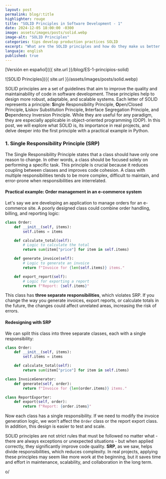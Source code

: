 ```yaml
---
layout: post
permalink: blog/:title
highlighter: rouge
title: "SOLID Principles in Software Development - 1"
date: 2024-12-05 18:00:00 -0300
image: assets/images/posts/solid.webp
image-alt: "SOLID Principles"
categories: tips develop production practices SOLID
excerpt: "What are the SOLID principles and how do they make us better developers? The Single responsibility principle. Part 1"
languaje: english
published: true
---
```


[Versión en español]({{ site.url }}/blog/ES-1-principios-solid)

![SOLID Principles]({{ site.url }}/assets/images/posts/solid.webp)

SOLID principles are a set of guidelines that aim to improve the quality and maintainability of code in software development. These principles help to design more robust, adaptable, and scalable systems. Each letter of SOLID represents a principle: **S**ingle Responsibility Principle, **O**pen/Closed Principle, **L**iskov Substitution Principle, **I**nterface Segregation Principle, and **D**ependency Inversion Principle. While they are useful for any paradigm, they are especially applicable in object-oriented programming (OOP). In this post, we will explore what SOLID is, its importance in real projects, and delve deeper into the first principle with a practical example in Python.

### **1. Single Responsibility Principle (SRP)**

The Single Responsibility Principle states that a class should have only one reason to change. In other words, a class should be focused solely on performing a specific task. This principle is crucial because it reduces coupling between classes and improves code cohesion. A class with multiple responsibilities tends to be more complex, difficult to maintain, and error-prone when responsibilities are interrelated.

#### **Practical example: Order management in an e-commerce system**

Let's say we are developing an application to manage orders for an e-commerce site. A poorly designed class could combine order handling, billing, and reporting logic:

```python
class Order:
    def __init__(self, items):
        self.items = items

    def calculate_total(self):
        # Logic to calculate the total
        return sum(item["price"] for item in self.items)

    def generate_invoice(self):
        # Logic to generate an invoice
        return f"Invoice for {len(self.items)} items."

    def export_report(self):
        # Logic for exporting a report
        return f"Report: {self.items}"
```

This class has **three separate responsibilities**, which violates SRP. If you change the way you generate invoices, export reports, or calculate totals in the future, the changes could affect unrelated areas, increasing the risk of errors.

#### **Redesigning with SRP**

We can split this class into three separate classes, each with a single responsibility:

```python
class Order:
    def __init__(self, items):
        self.items = items

    def calculate_total(self):
        return sum(item["price"] for item in self.items)

class InvoiceGenerator:
    def generate(self, order):
        return f"Invoice for {len(order.items)} items."

class ReportExporter:
    def export(self, order):
        return f"Report: {order.items}"
```

Now each class has a single responsibility. If we need to modify the invoice generation logic, we won't affect the `Order` class or the report export class. In addition, this design is easier to test and scale.

SOLID principles are not strict rules that must be followed no matter what - there are always exceptions or unexpected situations - but when applied correctly, they significantly improve code quality. **SRP**, as we saw, helps divide responsibilities, which reduces complexity. In real projects, applying these principles may seem like more work at the beginning, but it saves time and effort in maintenance, scalability, and collaboration in the long term.

o/